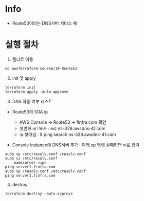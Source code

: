# Info
* Route53이라는 DNS서버 서비스 예

# 실행 절차
1. 폴더로 이동
```
cd awsTerraform-course/14-Route53
```

2. init 및 apply
```
terraform init
terraform apply -auto-approve
```


3. DNS 작동 여부 테스트
* Route53의 SOA ip
  - AWS Console → Route53 → finfra.com 확인
  - 첫번째 url 복사 : ex) ns-329.awsdns-41.com
  - ip 찾아냄 : $ ping search ns-329.awsdns-41.com

* Console Instance에 DNS서버 추가 : 아래 cp 명령 실패하면 vi로 입력
```
sudo cp /etc/resolv.conf /resolv.conf
sudo vi /etc/resolv.conf
    nameserver <ip>
ping server1.finfra.com
sudo cp /resolv.conf /etc/resolv.conf
ping server1.finfra.com
```

4. destroy
```
terraform destroy -auto-approve
```
